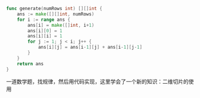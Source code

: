 ```go
func generate(numRows int) [][]int {
	ans := make([][]int, numRows)
	for i := range ans {
		ans[i] = make([]int, i+1)
		ans[i][0] = 1
		ans[i][i] = 1
		for j := 1; j < i; j++ {
			ans[i][j] = ans[i-1][j] + ans[i-1][j-1]
		}
	}
	return ans
}
```

一道数学题，找规律，然后用代码实现，这里学会了一个新的知识：二维切片的使用